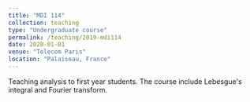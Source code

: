 ```yaml
---
title: "MDI 114"
collection: teaching
type: "Undergraduate course"
permalink: /teaching/2019-mdi114
date: 2020-01-01
venue: "Telecom Paris"
location: "Palaiseau, France"
---
```

Teaching analysis to first year students. The course include Lebesgue's integral and Fourier transform. 
